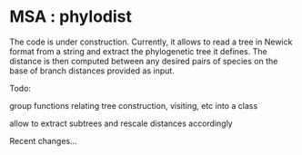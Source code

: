 # MSA : phylodist
The code is under construction. Currently, it allows to read a tree in Newick format from a string and extract the phylogenetic tree it defines. The distance is then computed between any desired pairs of species on the base of branch distances provided as input. 

Todo: 

group functions relating tree construction, visiting, etc into a class 

allow to extract subtrees and rescale distances accordingly 

Recent changes...
